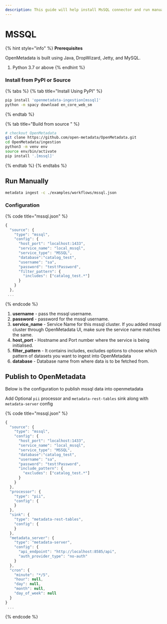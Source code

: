 ```yaml
---
description: This guide will help install MsSQL connector and run manually
---
```


# MSSQL

{% hint style="info" %}
**Prerequisites**

OpenMetadata is built using Java, DropWizard, Jetty, and MySQL.

1. Python 3.7 or above
{% endhint %}

### Install from PyPI or Source

{% tabs %}
{% tab title="Install Using PyPI" %}
```bash
pip install 'openmetadata-ingestion[mssql]'
python -m spacy download en_core_web_sm
```
{% endtab %}

{% tab title="Build from source " %}
```bash
# checkout OpenMetadata
git clone https://github.com/open-metadata/OpenMetadata.git
cd OpenMetadata/ingestion
python3 -m venv env
source env/bin/activate
pip install '.[mssql]'
```
{% endtab %}
{% endtabs %}

## Run Manually

```bash
metadata ingest -c ./examples/workflows/mssql.json
```

### Configuration

{% code title="mssql.json" %}
```javascript
{
  "source": {
    "type": "mssql",
    "config": {
      "host_port": "localhost:1433",
      "service_name": "local_mssql",
      "service_type": "MSSQL",
      "database":"catalog_test",
      "username": "sa",
      "password": "test!Password",
      "filter_pattern": {
        "includes": ["catalog_test.*"]
      }
    }
  },
 ...
```
{% endcode %}

1. **username** - pass the mssql username.
2. **password** - password for the mssql username.
3. **service\_name** - Service Name for this mssql cluster. If you added mssql cluster through OpenMetadata UI, make sure the service name matches the same.
4. **host\_port** - Hostname and Port number where the service is being initialised.
5. **filter\_pattern** - It contains includes, excludes options to choose which pattern of datasets you want to ingest into OpenMetadata
6. **database** - Database name from where data is to be fetched from.

## Publish to OpenMetadata

Below is the configuration to publish mssql data into openmetadata

Add Optional `pii` processor and `metadata-rest-tables` sink along with `metadata-server` config

{% code title="mssql.json" %}
```javascript
{
  "source": {
    "type": "mssql",
    "config": {
      "host_port": "localhost:1433",
      "service_name": "local_mssql",
      "service_type": "MSSQL",
      "database":"catalog_test",
      "username": "sa",
      "password": "test!Password",
      "include_pattern": {
        "excludes": ["catalog_test.*"]
      }
    }
  },
  "processor": {
    "type": "pii",
    "config": {
    }
  },
  "sink": {
    "type": "metadata-rest-tables",
    "config": {
    }
  },
  "metadata_server": {
    "type": "metadata-server",
    "config": {
      "api_endpoint": "http://localhost:8585/api",
      "auth_provider_type": "no-auth"
    }
  },
  "cron": {
    "minute": "*/5",
    "hour": null,
    "day": null,
    "month": null,
    "day_of_week": null
  }
}
 ...
```
{% endcode %}

